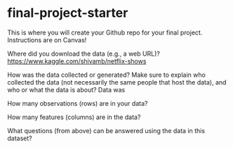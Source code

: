 # final-project-starter

This is where you will create your Github repo for your final project. Instructions are on Canvas!

Where did you download the data (e.g., a web URL)?
https://www.kaggle.com/shivamb/netflix-shows

How was the data collected or generated? Make sure to explain who collected the data (not necessarily the same people that host the data), and who or what the data is about?
Data was 

How many observations (rows) are in your data?

How many features (columns) are in the data?

What questions (from above) can be answered using the data in this dataset?
